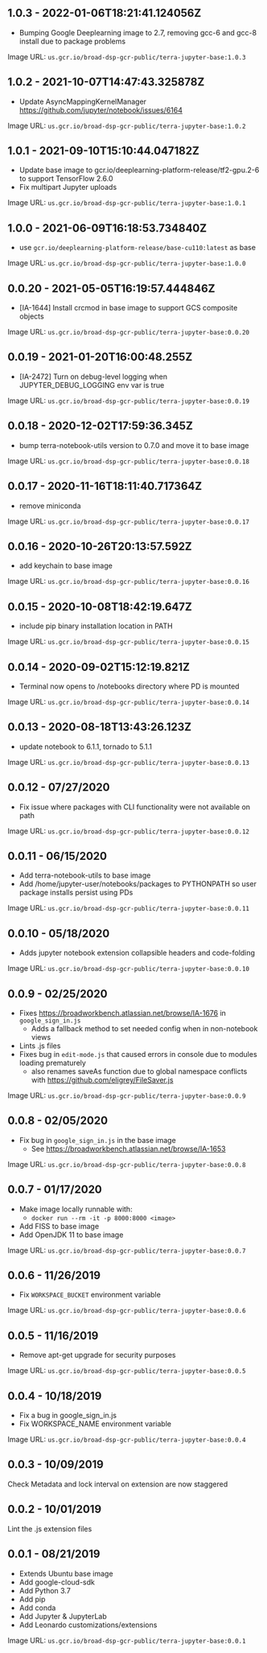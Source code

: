 ## 1.0.3 - 2022-01-06T18:21:41.124056Z

- Bumping Google Deeplearning image to 2.7, removing gcc-6 and gcc-8 install due to package problems

Image URL: `us.gcr.io/broad-dsp-gcr-public/terra-jupyter-base:1.0.3`

## 1.0.2 - 2021-10-07T14:47:43.325878Z

- Update AsyncMappingKernelManager https://github.com/jupyter/notebook/issues/6164

Image URL: `us.gcr.io/broad-dsp-gcr-public/terra-jupyter-base:1.0.2`

## 1.0.1 - 2021-09-10T15:10:44.047182Z

- Update base image to gcr.io/deeplearning-platform-release/tf2-gpu.2-6 to support TensorFlow 2.6.0
- Fix multipart Jupyter uploads

Image URL: `us.gcr.io/broad-dsp-gcr-public/terra-jupyter-base:1.0.1`

## 1.0.0 - 2021-06-09T16:18:53.734840Z

- use `gcr.io/deeplearning-platform-release/base-cu110:latest` as base

Image URL: `us.gcr.io/broad-dsp-gcr-public/terra-jupyter-base:1.0.0`

## 0.0.20 - 2021-05-05T16:19:57.444846Z

- [IA-1644] Install crcmod in base image to support GCS composite objects

Image URL: `us.gcr.io/broad-dsp-gcr-public/terra-jupyter-base:0.0.20`

## 0.0.19 - 2021-01-20T16:00:48.255Z

- [IA-2472] Turn on debug-level logging when JUPYTER_DEBUG_LOGGING env var is true

Image URL: `us.gcr.io/broad-dsp-gcr-public/terra-jupyter-base:0.0.19`

## 0.0.18 - 2020-12-02T17:59:36.345Z

- bump terra-notebook-utils version to 0.7.0 and move it to base image

Image URL: `us.gcr.io/broad-dsp-gcr-public/terra-jupyter-base:0.0.18`

## 0.0.17 - 2020-11-16T18:11:40.717364Z

- remove miniconda

Image URL: `us.gcr.io/broad-dsp-gcr-public/terra-jupyter-base:0.0.17`

## 0.0.16 - 2020-10-26T20:13:57.592Z

- add keychain to base image

Image URL: `us.gcr.io/broad-dsp-gcr-public/terra-jupyter-base:0.0.16`

## 0.0.15 - 2020-10-08T18:42:19.647Z

- include pip binary installation location in PATH

Image URL: `us.gcr.io/broad-dsp-gcr-public/terra-jupyter-base:0.0.15`

## 0.0.14 - 2020-09-02T15:12:19.821Z

- Terminal now opens to /notebooks directory where PD is mounted

Image URL: `us.gcr.io/broad-dsp-gcr-public/terra-jupyter-base:0.0.14`

## 0.0.13 - 2020-08-18T13:43:26.123Z

- update notebook to 6.1.1, tornado to 5.1.1

Image URL: `us.gcr.io/broad-dsp-gcr-public/terra-jupyter-base:0.0.13`

## 0.0.12 - 07/27/2020
- Fix issue where packages with CLI functionality were not available on path

Image URL: `us.gcr.io/broad-dsp-gcr-public/terra-jupyter-base:0.0.12`

## 0.0.11 - 06/15/2020
- Add terra-notebook-utils to base image
- Add /home/jupyter-user/notebooks/packages to PYTHONPATH so user package installs persist using PDs

Image URL: `us.gcr.io/broad-dsp-gcr-public/terra-jupyter-base:0.0.11`

## 0.0.10 - 05/18/2020
- Adds jupyter notebook extension collapsible headers and code-folding

Image URL: `us.gcr.io/broad-dsp-gcr-public/terra-jupyter-base:0.0.10`

## 0.0.9 - 02/25/2020
- Fixes https://broadworkbench.atlassian.net/browse/IA-1676 in `google_sign_in.js` 
    - Adds a fallback method to set needed config when in non-notebook views
- Lints .js files
- Fixes bug in `edit-mode.js` that caused errors in console due to modules loading prematurely
    - also renames saveAs function due to global namespace conflicts with https://github.com/eligrey/FileSaver.js
   
Image URL: `us.gcr.io/broad-dsp-gcr-public/terra-jupyter-base:0.0.9`

## 0.0.8 - 02/05/2020

- Fix bug in `google_sign_in.js` in the base image
   - See https://broadworkbench.atlassian.net/browse/IA-1653

Image URL: `us.gcr.io/broad-dsp-gcr-public/terra-jupyter-base:0.0.8`

## 0.0.7 - 01/17/2020

- Make image locally runnable with:
   - `docker run --rm -it -p 8000:8000 <image>`
- Add FISS to base image
- Add OpenJDK 11 to base image

Image URL: `us.gcr.io/broad-dsp-gcr-public/terra-jupyter-base:0.0.7`

## 0.0.6 - 11/26/2019

- Fix `WORKSPACE_BUCKET` environment variable

Image URL: `us.gcr.io/broad-dsp-gcr-public/terra-jupyter-base:0.0.6`

## 0.0.5 - 11/16/2019

- Remove apt-get upgrade for security purposes

Image URL: `us.gcr.io/broad-dsp-gcr-public/terra-jupyter-base:0.0.5`

## 0.0.4 - 10/18/2019

- Fix a bug in google_sign_in.js
- Fix WORKSPACE_NAME environment variable
  
Image URL: `us.gcr.io/broad-dsp-gcr-public/terra-jupyter-base:0.0.4`

## 0.0.3 - 10/09/2019

Check Metadata and lock interval on extension are now staggered

## 0.0.2 - 10/01/2019

Lint the .js extension files

## 0.0.1 - 08/21/2019

- Extends Ubuntu base image
- Add google-cloud-sdk
- Add Python 3.7
- Add pip
- Add conda
- Add Jupyter & JupyterLab
- Add Leonardo customizations/extensions

Image URL: `us.gcr.io/broad-dsp-gcr-public/terra-jupyter-base:0.0.1`
